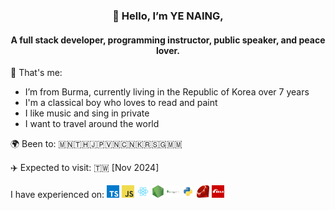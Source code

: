 <h3 align='center'> 👋 Hello, I’m YE NAING, </h3>

<h4 align='center'> A full stack developer, programming instructor, public speaker, and peace lover.</h4>


💬 That's me:
- I’m from Burma, currently living in the Republic of Korea over 7 years
- I'm a classical boy who loves to read and paint
- I like music and sing in private
- I want to travel around the world

🌍 Been to: 🇲🇳🇹🇭🇯🇵🇻🇳🇨🇳🇰🇷🇸🇬🇲🇲

✈️ Expected to visit: 🇹🇼 [Nov 2024]

I have experienced on:
<code><img height="20" src="https://raw.githubusercontent.com/github/explore/80688e429a7d4ef2fca1e82350fe8e3517d3494d/topics/typescript/typescript.png"></code>
<code><img height="20" src="https://raw.githubusercontent.com/github/explore/80688e429a7d4ef2fca1e82350fe8e3517d3494d/topics/javascript/javascript.png"></code>
<code><img height="20" src="https://raw.githubusercontent.com/github/explore/80688e429a7d4ef2fca1e82350fe8e3517d3494d/topics/react/react.png"></code>
<code><img height="20" src="https://raw.githubusercontent.com/github/explore/80688e429a7d4ef2fca1e82350fe8e3517d3494d/topics/nodejs/nodejs.png"></code> 
<code><img height="20" src="https://raw.githubusercontent.com/github/explore/80688e429a7d4ef2fca1e82350fe8e3517d3494d/topics/mongodb/mongodb.png"></code> 
<code><img height="20" src="https://raw.githubusercontent.com/github/explore/80688e429a7d4ef2fca1e82350fe8e3517d3494d/topics/python/python.png"></code>
<code><img height="20" src="https://raw.githubusercontent.com/github/explore/80688e429a7d4ef2fca1e82350fe8e3517d3494d/topics/ruby/ruby.png"></code>
<code><img height="20" src="https://raw.githubusercontent.com/github/explore/80688e429a7d4ef2fca1e82350fe8e3517d3494d/topics/rails/rails.png"></code>

<!--
|<img align="center" src="https://github-readme-stats.vercel.app/api?username=yenaing-dev&show_icons=true&theme=buefy&count_private=true&hide=prs&include_all_commits=true&langs_count=100&hide_border=true" alt="YE NAING's github stats" /> | <img align="center" src="https://github-readme-stats.vercel.app/api/top-langs/?username=yenaing-dev&layout=compact&theme=buefy&hide_border=true&langs_count=15" alt="YE NAING's most used language" /> |
| ------------- | ------------- |
-->

<!--
🙆 Let's stay in touch: 
- [Twitter](https://twitter.com/yenaingmm)
- [Instagram](https://www.instagram.com/diaryofyenaingofficial)
- [LinkedIn](https://www.linkedin.com/in/yenaing)
- [Facebook](https://www.facebook.com/diaryofyenaingofficial)
 -->


<!--
**yenaing-dev/yenaing-dev** is a ✨ _special_ ✨ repository because its `README.md` (this file) appears on your GitHub profile.

Here are some ideas to get you started:

- 🔭 I’m currently working on ...
- 🌱 I’m currently learning ...
- 👯 I’m looking to collaborate on ...
- 🤔 I’m looking for help with ...
- 💬 Ask me about ...
- 📫 How to reach me: ...
- 😄 Pronouns: ...
- ⚡ Fun fact: ...
-->
